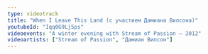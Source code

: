 ```yaml
---
type: videotrack
title: "When I Leave This Land (с участием Дамиана Вилсона)"
youtubeId: "Iqq0G9Lj5ps"
videoevents: "A winter evening with Stream of Passion — 2012"
videoartists: ["Stream of Passion", "Дамиан Вилсон"]
---
```

